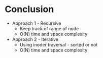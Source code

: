 # Conclusion
- Approach 1 - Recursive
  - Keep track of range of node
  - O(N) time and space complexity
- Approach 2 - Iterative
  - Using inoder traversal - sorted or not
  - O(N) time and space complexity
